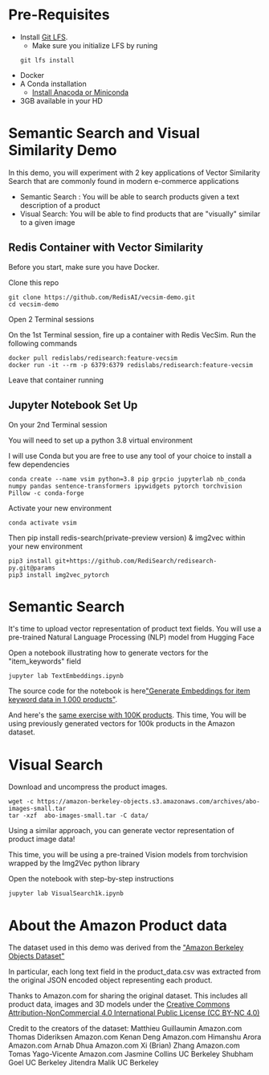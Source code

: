 # Pre-Requisites
* Install [Git LFS](https://git-lfs.github.com/).
    * Make sure you initialize LFS by runing
    ```
    git lfs install
    ```
* Docker
* A Conda installation 
    * [Install Anacoda or Miniconda](https://conda.io/projects/conda/en/latest/user-guide/install/index.html)
* 3GB available in your HD


# Semantic Search and Visual Similarity Demo

In this demo, you will experiment with 2 key applications of Vector Similarity Search that are commonly found in modern e-commerce applications
* Semantic Search : You will be able to search products given a text description of a product
* Visual Search: You will be able to find products that are "visually" similar to a given image


## Redis Container with Vector Similarity

Before you start, make sure you have Docker.

Clone this repo
```
git clone https://github.com/RedisAI/vecsim-demo.git
cd vecsim-demo
```
Open 2 Terminal sessions

On the 1st Terminal session, fire up a container with Redis VecSim.
Run the following commands
```
docker pull redislabs/redisearch:feature-vecsim
docker run -it --rm -p 6379:6379 redislabs/redisearch:feature-vecsim
```
Leave that container running

## Jupyter Notebook Set Up
On your 2nd Terminal session 

You will need to set up a python 3.8 virtual environment

I will use Conda but you are free to use any tool of your choice to install a few dependencies

```
conda create --name vsim python=3.8 pip grpcio jupyterlab nb_conda numpy pandas sentence-transformers ipywidgets pytorch torchvision Pillow -c conda-forge
```
Activate your new environment
```
conda activate vsim
```
Then pip install redis-search(private-preview version) & img2vec within your new environment
```
pip3 install git+https://github.com/RediSearch/redisearch-py.git@params
pip3 install img2vec_pytorch
```
# Semantic Search 
It's time to upload vector representation of product text fields.
You will use a pre-trained Natural Language Processing (NLP) model from Hugging Face


Open a notebook illustrating how to generate vectors for the "item_keywords" field
```
jupyter lab TextEmbeddings.ipynb
```

The source code for the notebook is here["Generate Embeddings for item keyword data in 1,000 products"](TextEmbeddings.ipynb). 

And here's the [same exercise with 100K products](100kTextEmbeddings.ipynb). 
This time, You will be using previously generated vectors for 100k products in the Amazon dataset.

# Visual Search

Download and uncompress the product images.
```
wget -c https://amazon-berkeley-objects.s3.amazonaws.com/archives/abo-images-small.tar
tar -xzf  abo-images-small.tar -C data/
```

Using a similar approach, you can generate vector representation of product image data!

This time, you will be using a pre-trained Vision models from torchvision wrapped by the Img2Vec python library

Open the notebook with step-by-step instructions

```
jupyter lab VisualSearch1k.ipynb
```

# About the Amazon Product data
The dataset used in this demo was derived from the ["Amazon Berkeley Objects Dataset"](https://amazon-berkeley-objects.s3.amazonaws.com/index.html)

In particular, each long text field in the product_data.csv was extracted from the original JSON encoded object representing each product. 

Thanks to Amazon.com for sharing the original dataset. This includes all product data, images and 3D models under the [Creative Commons Attribution-NonCommercial 4.0 International Public License (CC BY-NC 4.0)](https://creativecommons.org/licenses/by-nc/4.0/)

Credit to the creators of the dataset: 
Matthieu Guillaumin Amazon.com 
Thomas Dideriksen Amazon.com 
Kenan Deng Amazon.com 
Himanshu Arora Amazon.com 
Arnab Dhua Amazon.com 
Xi (Brian) Zhang Amazon.com 
Tomas Yago-Vicente Amazon.com 
Jasmine Collins UC Berkeley 
Shubham Goel UC Berkeley 
Jitendra Malik UC Berkeley
